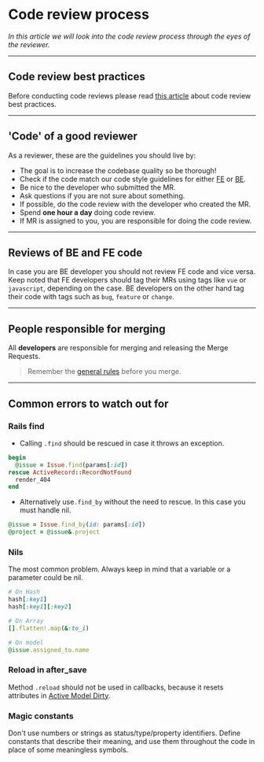 # Code review process
*In this article we will look into the code review process through the eyes of the reviewer.*

---

## Code review best practices
Before conducting code reviews please read [this article](https://blog.palantir.com/code-review-best-practices-19e02780015f) about code review best practices.

---

## 'Code' of a good reviewer
As a reviewer, these are the guidelines you should live by:
- The goal is to increase the codebase quality so be thorough!
- Check if the code match our code style guidelines for either [FE](https://developers.easysoftware.com/docs/developer-portal-devs/ZG9jOjM5NzgxNzUy-frontend-best-practices) or [BE](https://developers.easysoftware.com/docs/developer-portal-devs/ZG9jOjM5NzgxNzU2-backend-best-practices).
- Be nice to the developer who submitted the MR.
- Ask questions if you are not sure about something.
- If possible, do the code review with the developer who created the MR.
- Spend **one hour a day** doing code review.
- If MR is assigned to you, you are responsible for doing the code review.

---

## Reviews of BE and FE code
In case you are BE developer you should not review FE code and vice versa.
Keep noted that FE developers should tag their MRs using tags like `vue` or `javascript`, depending on the case.
BE developers on the other hand tag their code with tags such as `bug`, `feature` or `change`.

---

## People responsible for merging

All **developers** are responsible for merging and releasing the Merge Requests.

<!-- theme: warning -->
> Remember the [general rules](https://developers.easysoftware.com/docs/developer-portal-devs/ZG9jOjM5NDMyMjQ4-how-to-contribute#merge-requests) before you merge.

---

## Common errors to watch out for

### Rails find

- Calling `.find` should be rescued in case it throws an exception.

```ruby
begin
  @issue = Issue.find(params[:id])
rescue ActiveRecord::RecordNotFound
  render_404
end
```

- Alternatively use`.find_by` without the need to rescue. In this case you must handle nil.

```ruby
@issue = Issue.find_by(id: params[:id])
@project = @issue&.project
```

### Nils

The most common problem. Always keep in mind that a variable or a parameter could be nil.

```ruby
# On Hash
hash[:key1]
hash[:key1][:key2]

# On Array
[].flatten!.map(&:to_i)

# On model
@issue.assigned_to.name
```

### Reload in after_save

Method `.reload` should not be used in callbacks, because it resets attributes in [Active Model Dirty](http://api.rubyonrails.org/classes/ActiveModel/Dirty.html).

### Magic constants

Don't use numbers or strings as status/type/property identifiers. Define constants that describe their meaning, and use them throughout the code in place of some meaningless symbols.
